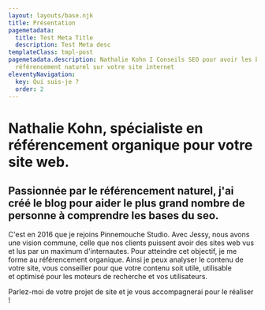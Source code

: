 ```yaml
---
layout: layouts/base.njk
title: Présentation
pagemetadata:
  title: Test Meta Title
  description: Test Meta desc
templateClass: tmpl-post
pagemetadata.description: Nathalie Kohn I Conseils SEO pour avoir les bases du
  référencement naturel sur votre site internet
eleventyNavigation:
  key: Qui suis-je ?
  order: 2
---
```

# N﻿athalie Kohn, spécialiste en référencement organique pour votre site web.

## Passionnée par le référencement naturel, j'ai créé le blog pour aider le plus grand nombre de personne à comprendre les bases du seo.

C'est en 2016 que je rejoins Pinnemouche Studio. Avec Jessy, nous avons une vision commune, celle que nos clients puissent avoir des sites web vus et lus par un maximum d'internautes. Pour atteindre cet objectif, je me forme au référencement organique. Ainsi je peux analyser le contenu de votre site, vous conseiller pour que votre contenu soit utile, utilisable et optimisé pour les moteurs de recherche et vos utilisateurs.

Parlez-moi de votre projet de site et je vous accompagnerai pour le réaliser !